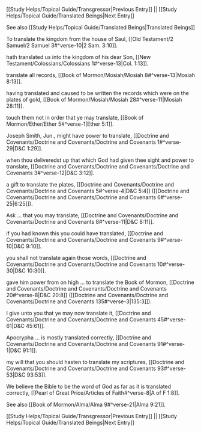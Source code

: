 [[Study Helps/Topical Guide/Transgressor|Previous Entry]]  ||  [[Study Helps/Topical Guide/Translated Beings|Next Entry]]

 See also [[Study Helps/Topical Guide/Translated Beings|Translated Beings]]

 To translate the kingdom from the house of Saul, [[Old Testament/2 Samuel/2 Samuel 3#^verse-10|2 Sam. 3:10]].

 hath translated us into the kingdom of his dear Son, [[New Testament/Colossians/Colossians 1#^verse-13|Col. 1:13]].

 translate all records, [[Book of Mormon/Mosiah/Mosiah 8#^verse-13|Mosiah 8:13]].

 having translated and caused to be written the records which were on the plates of gold, [[Book of Mormon/Mosiah/Mosiah 28#^verse-11|Mosiah 28:11]].

 touch them not in order that ye may translate, [[Book of Mormon/Ether/Ether 5#^verse-1|Ether 5:1]].

 Joseph Smith, Jun., might have power to translate, [[Doctrine and Covenants/Doctrine and Covenants/Doctrine and Covenants 1#^verse-29|D&C 1:29]].

 when thou deliveredst up that which God had given thee sight and power to translate, [[Doctrine and Covenants/Doctrine and Covenants/Doctrine and Covenants 3#^verse-12|D&C 3:12]].

 a gift to translate the plates, [[Doctrine and Covenants/Doctrine and Covenants/Doctrine and Covenants 5#^verse-4|D&C 5:4]] ([[Doctrine and Covenants/Doctrine and Covenants/Doctrine and Covenants 6#^verse-25|6:25]]).

 Ask ... that you may translate, [[Doctrine and Covenants/Doctrine and Covenants/Doctrine and Covenants 8#^verse-11|D&C 8:11]].

 if you had known this you could have translated, [[Doctrine and Covenants/Doctrine and Covenants/Doctrine and Covenants 9#^verse-10|D&C 9:10]].

 you shall not translate again those words, [[Doctrine and Covenants/Doctrine and Covenants/Doctrine and Covenants 10#^verse-30|D&C 10:30]].

 gave him power from on high ... to translate the Book of Mormon, [[Doctrine and Covenants/Doctrine and Covenants/Doctrine and Covenants 20#^verse-8|D&C 20:8]] ([[Doctrine and Covenants/Doctrine and Covenants/Doctrine and Covenants 135#^verse-3|135:3]]).

 I give unto you that ye may now translate it, [[Doctrine and Covenants/Doctrine and Covenants/Doctrine and Covenants 45#^verse-61|D&C 45:61]].

 Apocrypha ... is mostly translated correctly, [[Doctrine and Covenants/Doctrine and Covenants/Doctrine and Covenants 91#^verse-1|D&C 91:1]].

 my will that you should hasten to translate my scriptures, [[Doctrine and Covenants/Doctrine and Covenants/Doctrine and Covenants 93#^verse-53|D&C 93:53]].

 We believe the Bible to be the word of God as far as it is translated correctly, [[Pearl of Great Price/Articles of Faith#^verse-8|A of F 1:8]].

 See also [[Book of Mormon/Alma/Alma 9#^verse-21|Alma 9:21]].

[[Study Helps/Topical Guide/Transgressor|Previous Entry]]  ||  [[Study Helps/Topical Guide/Translated Beings|Next Entry]]